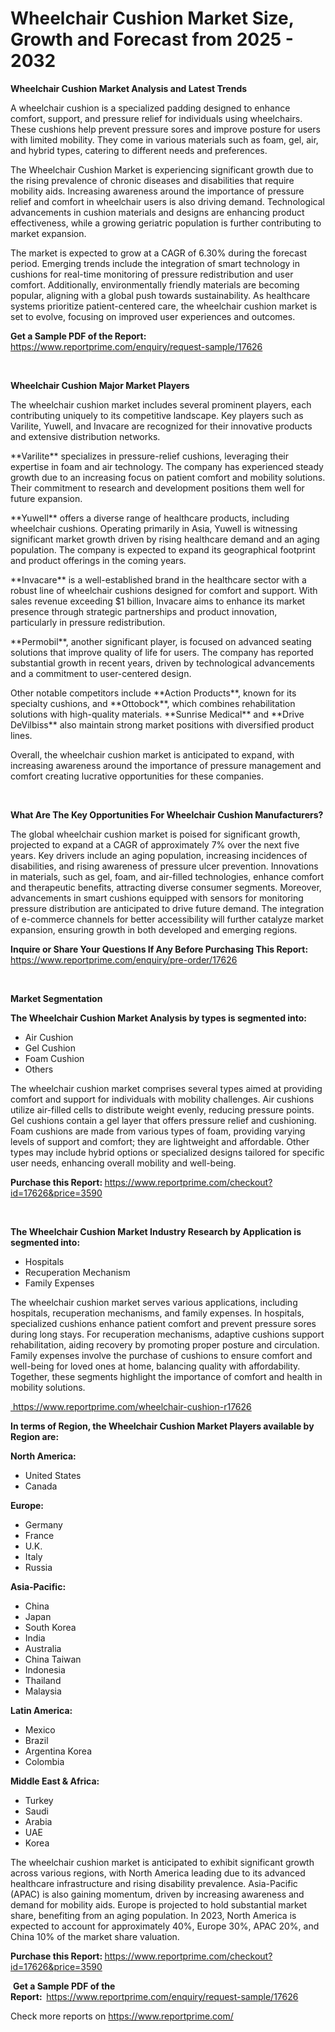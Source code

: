 <p><h1>Wheelchair Cushion Market Size, Growth and Forecast from 2025 - 2032</h1></p><p><strong>Wheelchair Cushion Market Analysis and Latest Trends</strong></p>
<p><p>A wheelchair cushion is a specialized padding designed to enhance comfort, support, and pressure relief for individuals using wheelchairs. These cushions help prevent pressure sores and improve posture for users with limited mobility. They come in various materials such as foam, gel, air, and hybrid types, catering to different needs and preferences.</p><p>The Wheelchair Cushion Market is experiencing significant growth due to the rising prevalence of chronic diseases and disabilities that require mobility aids. Increasing awareness around the importance of pressure relief and comfort in wheelchair users is also driving demand. Technological advancements in cushion materials and designs are enhancing product effectiveness, while a growing geriatric population is further contributing to market expansion.</p><p>The market is expected to grow at a CAGR of 6.30% during the forecast period. Emerging trends include the integration of smart technology in cushions for real-time monitoring of pressure redistribution and user comfort. Additionally, environmentally friendly materials are becoming popular, aligning with a global push towards sustainability. As healthcare systems prioritize patient-centered care, the wheelchair cushion market is set to evolve, focusing on improved user experiences and outcomes.</p></p>
<p><strong>Get a Sample PDF of the Report:&nbsp;</strong> <a href="https://www.reportprime.com/enquiry/request-sample/17626?utm_campaign=3183&utm_medium=2&utm_source=Github&utm_content=ia&utm_term=18032025&utm_id=wheelchair-cushion">https://www.reportprime.com/enquiry/request-sample/17626</a></p>
<p>&nbsp;</p>
<p><strong>Wheelchair Cushion Major Market Players</strong></p>
<p><p>The wheelchair cushion market includes several prominent players, each contributing uniquely to its competitive landscape. Key players such as Varilite, Yuwell, and Invacare are recognized for their innovative products and extensive distribution networks.</p><p>**Varilite** specializes in pressure-relief cushions, leveraging their expertise in foam and air technology. The company has experienced steady growth due to an increasing focus on patient comfort and mobility solutions. Their commitment to research and development positions them well for future expansion.</p><p>**Yuwell** offers a diverse range of healthcare products, including wheelchair cushions. Operating primarily in Asia, Yuwell is witnessing significant market growth driven by rising healthcare demand and an aging population. The company is expected to expand its geographical footprint and product offerings in the coming years.</p><p>**Invacare** is a well-established brand in the healthcare sector with a robust line of wheelchair cushions designed for comfort and support. With sales revenue exceeding $1 billion, Invacare aims to enhance its market presence through strategic partnerships and product innovation, particularly in pressure redistribution.</p><p>**Permobil**, another significant player, is focused on advanced seating solutions that improve quality of life for users. The company has reported substantial growth in recent years, driven by technological advancements and a commitment to user-centered design.</p><p>Other notable competitors include **Action Products**, known for its specialty cushions, and **Ottobock**, which combines rehabilitation solutions with high-quality materials. **Sunrise Medical** and **Drive DeVilbiss** also maintain strong market positions with diversified product lines. </p><p>Overall, the wheelchair cushion market is anticipated to expand, with increasing awareness around the importance of pressure management and comfort creating lucrative opportunities for these companies.</p></p>
<p>&nbsp;</p>
<p><strong>What Are The Key Opportunities For Wheelchair Cushion Manufacturers?</strong></p>
<p><p>The global wheelchair cushion market is poised for significant growth, projected to expand at a CAGR of approximately 7% over the next five years. Key drivers include an aging population, increasing incidences of disabilities, and rising awareness of pressure ulcer prevention. Innovations in materials, such as gel, foam, and air-filled technologies, enhance comfort and therapeutic benefits, attracting diverse consumer segments. Moreover, advancements in smart cushions equipped with sensors for monitoring pressure distribution are anticipated to drive future demand. The integration of e-commerce channels for better accessibility will further catalyze market expansion, ensuring growth in both developed and emerging regions.</p></p>
<p><strong>Inquire or Share Your Questions If Any Before Purchasing This Report:</strong> <a href="https://www.reportprime.com/enquiry/pre-order/17626?utm_campaign=3183&utm_medium=2&utm_source=Github&utm_content=ia&utm_term=18032025&utm_id=wheelchair-cushion">https://www.reportprime.com/enquiry/pre-order/17626</a></p>
<p>&nbsp;</p>
<p><strong>Market Segmentation</strong></p>
<p><strong>The Wheelchair Cushion Market Analysis by types is segmented into:</strong></p>
<p><ul><li>Air Cushion</li><li>Gel Cushion</li><li>Foam Cushion</li><li>Others</li></ul></p>
<p><p>The wheelchair cushion market comprises several types aimed at providing comfort and support for individuals with mobility challenges. Air cushions utilize air-filled cells to distribute weight evenly, reducing pressure points. Gel cushions contain a gel layer that offers pressure relief and cushioning. Foam cushions are made from various types of foam, providing varying levels of support and comfort; they are lightweight and affordable. Other types may include hybrid options or specialized designs tailored for specific user needs, enhancing overall mobility and well-being.</p></p>
<p><strong>Purchase this Report:&nbsp;</strong><a href="https://www.reportprime.com/checkout?id=17626&price=3590&utm_campaign=3183&utm_medium=2&utm_source=Github&utm_content=ia&utm_term=18032025&utm_id=wheelchair-cushion">https://www.reportprime.com/checkout?id=17626&price=3590</a></p>
<p>&nbsp;</p>
<p><strong>The Wheelchair Cushion Market Industry Research by Application is segmented into:</strong></p>
<p><ul><li>Hospitals</li><li>Recuperation Mechanism</li><li>Family Expenses</li></ul></p>
<p><p>The wheelchair cushion market serves various applications, including hospitals, recuperation mechanisms, and family expenses. In hospitals, specialized cushions enhance patient comfort and prevent pressure sores during long stays. For recuperation mechanisms, adaptive cushions support rehabilitation, aiding recovery by promoting proper posture and circulation. Family expenses involve the purchase of cushions to ensure comfort and well-being for loved ones at home, balancing quality with affordability. Together, these segments highlight the importance of comfort and health in mobility solutions.</p></p>
<p><a href="https://www.reportprime.com/wheelchair-cushion-r17626?utm_campaign=3183&utm_medium=2&utm_source=Github&utm_content=ia&utm_term=18032025&utm_id=wheelchair-cushion">&nbsp;https://www.reportprime.com/wheelchair-cushion-r17626</a></p>
<p><strong>In terms of Region, the Wheelchair Cushion Market Players available by Region are:</strong></p>
<p>
    <p> <strong> North America: </strong>
        <ul>
            <li>United States</li>
            <li>Canada</li>
        </ul>
        </p> 
    <p> <strong> Europe: </strong>
        <ul>
            <li>Germany</li>
            <li>France</li>
            <li>U.K.</li>
            <li>Italy</li>
            <li>Russia</li>
        </ul>
        </p> 
    <p> <strong> Asia-Pacific: </strong>
        <ul>
            <li>China</li>
            <li>Japan</li>
            <li>South Korea</li>
            <li>India</li>
            <li>Australia</li>
            <li>China Taiwan</li>
            <li>Indonesia</li>
            <li>Thailand</li>
            <li>Malaysia</li>
        </ul>
        </p> 
    <p> <strong> Latin America: </strong>
        <ul>
            <li>Mexico</li>
            <li>Brazil</li>
            <li>Argentina Korea</li>
            <li>Colombia</li>
        </ul>
        </p> 
    <p> <strong> Middle East & Africa: </strong>
        <ul>
            <li>Turkey</li>
            <li>Saudi</li>
            <li>Arabia</li>
            <li>UAE</li>
            <li>Korea</li>
        </ul>
    </p>
    </p>
<p><p>The wheelchair cushion market is anticipated to exhibit significant growth across various regions, with North America leading due to its advanced healthcare infrastructure and rising disability prevalence. Asia-Pacific (APAC) is also gaining momentum, driven by increasing awareness and demand for mobility aids. Europe is projected to hold substantial market share, benefiting from an aging population. In 2023, North America is expected to account for approximately 40%, Europe 30%, APAC 20%, and China 10% of the market share valuation.</p></p>
<p><strong>Purchase this Report: </strong><a href="https://www.reportprime.com/checkout?id=17626&price=3590&utm_campaign=3183&utm_medium=2&utm_source=Github&utm_content=ia&utm_term=18032025&utm_id=wheelchair-cushion">https://www.reportprime.com/checkout?id=17626&price=3590</a></p>
<p>&nbsp;<strong>Get a Sample PDF of the Report:&nbsp;&nbsp;</strong><a href="https://www.reportprime.com/enquiry/request-sample/17626?utm_campaign=3183&utm_medium=2&utm_source=Github&utm_content=ia&utm_term=18032025&utm_id=wheelchair-cushion">https://www.reportprime.com/enquiry/request-sample/17626</a></p>
<p><strong></strong></p>
<p>Check more reports on <a href="https://www.reportprime.com/?utm_campaign=3183&utm_medium=2&utm_source=Github&utm_content=ia&utm_term=18032025&utm_id=wheelchair-cushion">https://www.reportprime.com/</a></p>